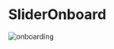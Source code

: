 # SliderOnboard
![onboarding](https://user-images.githubusercontent.com/37246279/92101182-5f9db780-edfa-11ea-933c-6f80d96ff782.gif)
